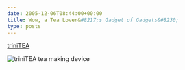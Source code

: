 ```yaml
---
date: 2005-12-06T08:44:00+00:00
title: Wow, a Tea Lover&#8217;s Gadget of Gadgets&#8230;
type: posts
---
```

[triniTEA](http://www.adagio.com/teaware/triniTEA.html)

<img src="http://www.adagio.com/images2/products/triniTEA.jpg" alt="triniTEA tea making device" border="0" />
